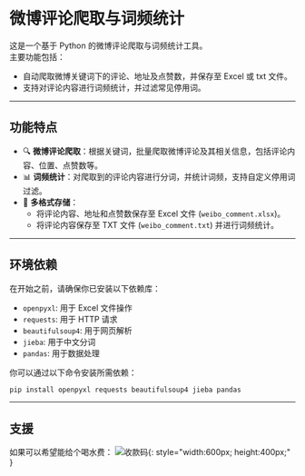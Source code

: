 # 微博评论爬取与词频统计

这是一个基于 Python 的微博评论爬取与词频统计工具。  
主要功能包括：
- 自动爬取微博关键词下的评论、地址及点赞数，并保存至 Excel 或 txt 文件。
- 支持对评论内容进行词频统计，并过滤常见停用词。

---

## 功能特点
- 🔍 **微博评论爬取**：根据关键词，批量爬取微博评论及其相关信息，包括评论内容、位置、点赞数等。
- 📊 **词频统计**：对爬取到的评论内容进行分词，并统计词频，支持自定义停用词过滤。
- 📄 **多格式存储**：
  - 将评论内容、地址和点赞数保存至 Excel 文件 (`weibo_comment.xlsx`)。
  - 将评论内容保存至 TXT 文件 (`weibo_comment.txt`) 并进行词频统计。

---

## 环境依赖
在开始之前，请确保你已安装以下依赖库：
- `openpyxl`: 用于 Excel 文件操作
- `requests`: 用于 HTTP 请求
- `beautifulsoup4`: 用于网页解析
- `jieba`: 用于中文分词
- `pandas`: 用于数据处理

你可以通过以下命令安装所需依赖：

```bash
pip install openpyxl requests beautifulsoup4 jieba pandas
```

---

## 支援
如果可以希望能给个喝水费：
![收款码](https://github.com/user-attachments/assets/ea80b45c-dde0-466e-ad85-e1eadd972b6b){: style="width:600px; height:400px;" }

